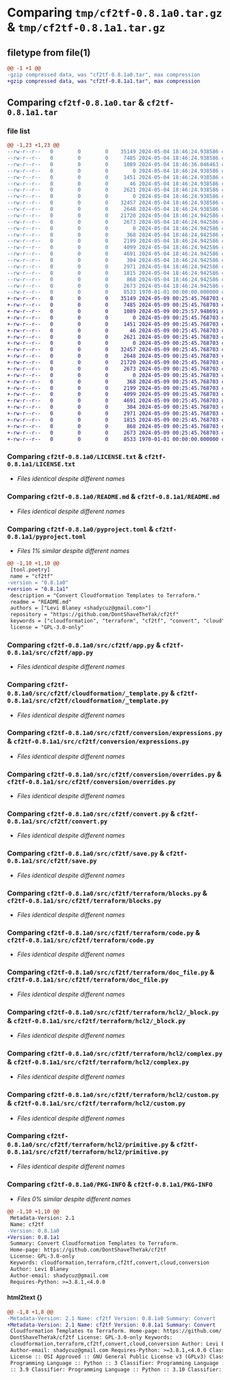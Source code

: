 # Comparing `tmp/cf2tf-0.8.1a0.tar.gz` & `tmp/cf2tf-0.8.1a1.tar.gz`

## filetype from file(1)

```diff
@@ -1 +1 @@
-gzip compressed data, was "cf2tf-0.8.1a0.tar", max compression
+gzip compressed data, was "cf2tf-0.8.1a1.tar", max compression
```

## Comparing `cf2tf-0.8.1a0.tar` & `cf2tf-0.8.1a1.tar`

### file list

```diff
@@ -1,23 +1,23 @@
--rw-r--r--   0        0        0    35149 2024-05-04 18:46:24.938586 cf2tf-0.8.1a0/LICENSE.txt
--rw-r--r--   0        0        0     7485 2024-05-04 18:46:24.938586 cf2tf-0.8.1a0/README.md
--rw-r--r--   0        0        0     1089 2024-05-04 18:46:36.046463 cf2tf-0.8.1a0/pyproject.toml
--rw-r--r--   0        0        0        0 2024-05-04 18:46:24.938586 cf2tf-0.8.1a0/src/cf2tf/__init__.py
--rw-r--r--   0        0        0     1451 2024-05-04 18:46:24.938586 cf2tf-0.8.1a0/src/cf2tf/app.py
--rw-r--r--   0        0        0       46 2024-05-04 18:46:24.938586 cf2tf-0.8.1a0/src/cf2tf/cloudformation/__init__.py
--rw-r--r--   0        0        0     2621 2024-05-04 18:46:24.938586 cf2tf-0.8.1a0/src/cf2tf/cloudformation/_template.py
--rw-r--r--   0        0        0        0 2024-05-04 18:46:24.938586 cf2tf-0.8.1a0/src/cf2tf/conversion/__init__.py
--rw-r--r--   0        0        0    32457 2024-05-04 18:46:24.938586 cf2tf-0.8.1a0/src/cf2tf/conversion/expressions.py
--rw-r--r--   0        0        0     2648 2024-05-04 18:46:24.938586 cf2tf-0.8.1a0/src/cf2tf/conversion/overrides.py
--rw-r--r--   0        0        0    21720 2024-05-04 18:46:24.942586 cf2tf-0.8.1a0/src/cf2tf/convert.py
--rw-r--r--   0        0        0     2673 2024-05-04 18:46:24.942586 cf2tf-0.8.1a0/src/cf2tf/save.py
--rw-r--r--   0        0        0        0 2024-05-04 18:46:24.942586 cf2tf-0.8.1a0/src/cf2tf/terraform/__init__.py
--rw-r--r--   0        0        0      368 2024-05-04 18:46:24.942586 cf2tf-0.8.1a0/src/cf2tf/terraform/_configuration.py
--rw-r--r--   0        0        0     2199 2024-05-04 18:46:24.942586 cf2tf-0.8.1a0/src/cf2tf/terraform/blocks.py
--rw-r--r--   0        0        0     4099 2024-05-04 18:46:24.942586 cf2tf-0.8.1a0/src/cf2tf/terraform/code.py
--rw-r--r--   0        0        0     4691 2024-05-04 18:46:24.942586 cf2tf-0.8.1a0/src/cf2tf/terraform/doc_file.py
--rw-r--r--   0        0        0      304 2024-05-04 18:46:24.942586 cf2tf-0.8.1a0/src/cf2tf/terraform/hcl2/__init__.py
--rw-r--r--   0        0        0     2971 2024-05-04 18:46:24.942586 cf2tf-0.8.1a0/src/cf2tf/terraform/hcl2/_block.py
--rw-r--r--   0        0        0     1815 2024-05-04 18:46:24.942586 cf2tf-0.8.1a0/src/cf2tf/terraform/hcl2/complex.py
--rw-r--r--   0        0        0      868 2024-05-04 18:46:24.942586 cf2tf-0.8.1a0/src/cf2tf/terraform/hcl2/custom.py
--rw-r--r--   0        0        0     2673 2024-05-04 18:46:24.942586 cf2tf-0.8.1a0/src/cf2tf/terraform/hcl2/primitive.py
--rw-r--r--   0        0        0     8533 1970-01-01 00:00:00.000000 cf2tf-0.8.1a0/PKG-INFO
+-rw-r--r--   0        0        0    35149 2024-05-09 00:25:45.768703 cf2tf-0.8.1a1/LICENSE.txt
+-rw-r--r--   0        0        0     7485 2024-05-09 00:25:45.768703 cf2tf-0.8.1a1/README.md
+-rw-r--r--   0        0        0     1089 2024-05-09 00:25:57.948691 cf2tf-0.8.1a1/pyproject.toml
+-rw-r--r--   0        0        0        0 2024-05-09 00:25:45.768703 cf2tf-0.8.1a1/src/cf2tf/__init__.py
+-rw-r--r--   0        0        0     1451 2024-05-09 00:25:45.768703 cf2tf-0.8.1a1/src/cf2tf/app.py
+-rw-r--r--   0        0        0       46 2024-05-09 00:25:45.768703 cf2tf-0.8.1a1/src/cf2tf/cloudformation/__init__.py
+-rw-r--r--   0        0        0     2621 2024-05-09 00:25:45.768703 cf2tf-0.8.1a1/src/cf2tf/cloudformation/_template.py
+-rw-r--r--   0        0        0        0 2024-05-09 00:25:45.768703 cf2tf-0.8.1a1/src/cf2tf/conversion/__init__.py
+-rw-r--r--   0        0        0    32457 2024-05-09 00:25:45.768703 cf2tf-0.8.1a1/src/cf2tf/conversion/expressions.py
+-rw-r--r--   0        0        0     2648 2024-05-09 00:25:45.768703 cf2tf-0.8.1a1/src/cf2tf/conversion/overrides.py
+-rw-r--r--   0        0        0    21720 2024-05-09 00:25:45.768703 cf2tf-0.8.1a1/src/cf2tf/convert.py
+-rw-r--r--   0        0        0     2673 2024-05-09 00:25:45.768703 cf2tf-0.8.1a1/src/cf2tf/save.py
+-rw-r--r--   0        0        0        0 2024-05-09 00:25:45.768703 cf2tf-0.8.1a1/src/cf2tf/terraform/__init__.py
+-rw-r--r--   0        0        0      368 2024-05-09 00:25:45.768703 cf2tf-0.8.1a1/src/cf2tf/terraform/_configuration.py
+-rw-r--r--   0        0        0     2199 2024-05-09 00:25:45.768703 cf2tf-0.8.1a1/src/cf2tf/terraform/blocks.py
+-rw-r--r--   0        0        0     4099 2024-05-09 00:25:45.768703 cf2tf-0.8.1a1/src/cf2tf/terraform/code.py
+-rw-r--r--   0        0        0     4691 2024-05-09 00:25:45.768703 cf2tf-0.8.1a1/src/cf2tf/terraform/doc_file.py
+-rw-r--r--   0        0        0      304 2024-05-09 00:25:45.768703 cf2tf-0.8.1a1/src/cf2tf/terraform/hcl2/__init__.py
+-rw-r--r--   0        0        0     2971 2024-05-09 00:25:45.768703 cf2tf-0.8.1a1/src/cf2tf/terraform/hcl2/_block.py
+-rw-r--r--   0        0        0     1815 2024-05-09 00:25:45.768703 cf2tf-0.8.1a1/src/cf2tf/terraform/hcl2/complex.py
+-rw-r--r--   0        0        0      868 2024-05-09 00:25:45.768703 cf2tf-0.8.1a1/src/cf2tf/terraform/hcl2/custom.py
+-rw-r--r--   0        0        0     2673 2024-05-09 00:25:45.768703 cf2tf-0.8.1a1/src/cf2tf/terraform/hcl2/primitive.py
+-rw-r--r--   0        0        0     8533 1970-01-01 00:00:00.000000 cf2tf-0.8.1a1/PKG-INFO
```

### Comparing `cf2tf-0.8.1a0/LICENSE.txt` & `cf2tf-0.8.1a1/LICENSE.txt`

 * *Files identical despite different names*

### Comparing `cf2tf-0.8.1a0/README.md` & `cf2tf-0.8.1a1/README.md`

 * *Files identical despite different names*

### Comparing `cf2tf-0.8.1a0/pyproject.toml` & `cf2tf-0.8.1a1/pyproject.toml`

 * *Files 1% similar despite different names*

```diff
@@ -1,10 +1,10 @@
 [tool.poetry]
 name = "cf2tf"
-version = "0.8.1a0"
+version = "0.8.1a1"
 description = "Convert Cloudformation Templates to Terraform."
 readme = "README.md"
 authors = ["Levi Blaney <shadycuz@gmail.com>"]
 repository = "https://github.com/DontShaveTheYak/cf2tf"
 keywords = ["cloudformation", "terraform", "cf2tf", "convert", "cloud", "conversion"]
 license = "GPL-3.0-only"
```

### Comparing `cf2tf-0.8.1a0/src/cf2tf/app.py` & `cf2tf-0.8.1a1/src/cf2tf/app.py`

 * *Files identical despite different names*

### Comparing `cf2tf-0.8.1a0/src/cf2tf/cloudformation/_template.py` & `cf2tf-0.8.1a1/src/cf2tf/cloudformation/_template.py`

 * *Files identical despite different names*

### Comparing `cf2tf-0.8.1a0/src/cf2tf/conversion/expressions.py` & `cf2tf-0.8.1a1/src/cf2tf/conversion/expressions.py`

 * *Files identical despite different names*

### Comparing `cf2tf-0.8.1a0/src/cf2tf/conversion/overrides.py` & `cf2tf-0.8.1a1/src/cf2tf/conversion/overrides.py`

 * *Files identical despite different names*

### Comparing `cf2tf-0.8.1a0/src/cf2tf/convert.py` & `cf2tf-0.8.1a1/src/cf2tf/convert.py`

 * *Files identical despite different names*

### Comparing `cf2tf-0.8.1a0/src/cf2tf/save.py` & `cf2tf-0.8.1a1/src/cf2tf/save.py`

 * *Files identical despite different names*

### Comparing `cf2tf-0.8.1a0/src/cf2tf/terraform/blocks.py` & `cf2tf-0.8.1a1/src/cf2tf/terraform/blocks.py`

 * *Files identical despite different names*

### Comparing `cf2tf-0.8.1a0/src/cf2tf/terraform/code.py` & `cf2tf-0.8.1a1/src/cf2tf/terraform/code.py`

 * *Files identical despite different names*

### Comparing `cf2tf-0.8.1a0/src/cf2tf/terraform/doc_file.py` & `cf2tf-0.8.1a1/src/cf2tf/terraform/doc_file.py`

 * *Files identical despite different names*

### Comparing `cf2tf-0.8.1a0/src/cf2tf/terraform/hcl2/_block.py` & `cf2tf-0.8.1a1/src/cf2tf/terraform/hcl2/_block.py`

 * *Files identical despite different names*

### Comparing `cf2tf-0.8.1a0/src/cf2tf/terraform/hcl2/complex.py` & `cf2tf-0.8.1a1/src/cf2tf/terraform/hcl2/complex.py`

 * *Files identical despite different names*

### Comparing `cf2tf-0.8.1a0/src/cf2tf/terraform/hcl2/custom.py` & `cf2tf-0.8.1a1/src/cf2tf/terraform/hcl2/custom.py`

 * *Files identical despite different names*

### Comparing `cf2tf-0.8.1a0/src/cf2tf/terraform/hcl2/primitive.py` & `cf2tf-0.8.1a1/src/cf2tf/terraform/hcl2/primitive.py`

 * *Files identical despite different names*

### Comparing `cf2tf-0.8.1a0/PKG-INFO` & `cf2tf-0.8.1a1/PKG-INFO`

 * *Files 0% similar despite different names*

```diff
@@ -1,10 +1,10 @@
 Metadata-Version: 2.1
 Name: cf2tf
-Version: 0.8.1a0
+Version: 0.8.1a1
 Summary: Convert Cloudformation Templates to Terraform.
 Home-page: https://github.com/DontShaveTheYak/cf2tf
 License: GPL-3.0-only
 Keywords: cloudformation,terraform,cf2tf,convert,cloud,conversion
 Author: Levi Blaney
 Author-email: shadycuz@gmail.com
 Requires-Python: >=3.8.1,<4.0.0
```

#### html2text {}

```diff
@@ -1,8 +1,8 @@
-Metadata-Version: 2.1 Name: cf2tf Version: 0.8.1a0 Summary: Convert
+Metadata-Version: 2.1 Name: cf2tf Version: 0.8.1a1 Summary: Convert
 Cloudformation Templates to Terraform. Home-page: https://github.com/
 DontShaveTheYak/cf2tf License: GPL-3.0-only Keywords:
 cloudformation,terraform,cf2tf,convert,cloud,conversion Author: Levi Blaney
 Author-email: shadycuz@gmail.com Requires-Python: >=3.8.1,<4.0.0 Classifier:
 License :: OSI Approved :: GNU General Public License v3 (GPLv3) Classifier:
 Programming Language :: Python :: 3 Classifier: Programming Language :: Python
 :: 3.9 Classifier: Programming Language :: Python :: 3.10 Classifier:
```

